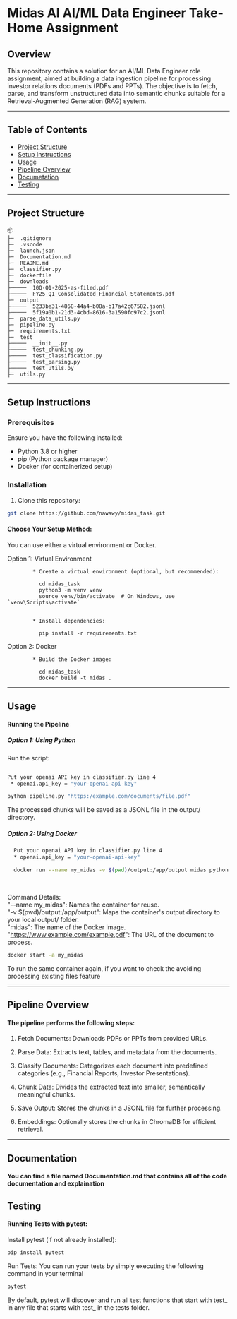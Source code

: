 # Midas AI AI/ML Data Engineer Take-Home Assignment

## Overview
This repository contains a solution for an AI/ML Data Engineer role assignment, aimed at building a data ingestion pipeline for processing investor relations documents (PDFs and PPTs). The objective is to fetch, parse, and transform unstructured data into semantic chunks suitable for a Retrieval-Augmented Generation (RAG) system.

---

## Table of Contents

- [Project Structure](#project-structure)
- [Setup Instructions](#setup-instructions)
- [Usage](#usage)
- [Pipeline Overview](#pipeline-overview)
- [Documetation](#documentation)
- [Testing](#testing)

---

## Project Structure
```
📦 
├─  .gitignore
├─  .vscode
├─  launch.json
├─  Documentation.md
├─  README.md
├─  classifier.py
├─  dockerfile
├─  downloads
├─────  10Q-Q1-2025-as-filed.pdf
├─────  FY25_Q1_Consolidated_Financial_Statements.pdf
├─  output
├─────  5233be31-4868-44a4-b08a-b17a42c67582.jsonl
├─────  5f19a0b1-21d3-4cbd-8616-3a1590fd97c2.jsonl
├─  parse_data_utils.py
├─  pipeline.py
├─  requirements.txt
├─  test
├─────  __init__.py
├─────  test_chunking.py
├─────  test_classification.py
├─────  test_parsing.py
├─────  test_utils.py
├─  utils.py
```

---

## Setup Instructions

### Prerequisites
Ensure you have the following installed:

- Python 3.8 or higher
- pip (Python package manager)
- Docker (for containerized setup)

### Installation
1. Clone this repository:

```bash
git clone https://github.com/nawawy/midas_task.git
```
#### Choose Your Setup Method:
You can use either a virtual environment or Docker.

Option 1: Virtual Environment
  
            * Create a virtual environment (optional, but recommended):
                        
              cd midas_task
              python3 -m venv venv
              source venv/bin/activate  # On Windows, use `venv\Scripts\activate`
            
            
            * Install dependencies:
            
              pip install -r requirements.txt
            
Option 2: Docker

            * Build the Docker image:

              cd midas_task
              docker build -t midas .
---

## Usage
#### Running the Pipeline
##### Option 1: Using Python

  Run the script:
  ```bash

  Put your openai API key in classifier.py line 4
   * openai.api_key = "your-openai-api-key"

  python pipeline.py "https:/example.com/documents/file.pdf"
  ```
  The processed chunks will be saved as a JSONL file in the output/ directory.

  
##### Option 2: Using Docker

  ```bash
    Put your openai API key in classifier.py line 4
    * openai.api_key = "your-openai-api-key"

    docker run --name my_midas -v $(pwd)/output:/app/output midas python pipeline.py "https://conferences.infotoday.com/documents/451/C204_Hedden.pdf"
  ```
<br>

  Command Details:<br>
    "--name my_midas": Names the container for reuse.<br>
    "-v $(pwd)/output:/app/output": Maps the container's output directory to your local output/ folder.<br>
    "midas": The name of the Docker image.<br>
    "https://www.example.com/example.pdf": The URL of the document to process.<br>

  ```bash
  docker start -a my_midas
  ```
  To run the same container again, if you want to check the avoiding processing existing files feature

---

## Pipeline Overview
#### The pipeline performs the following steps:

1. Fetch Documents: Downloads PDFs or PPTs from provided URLs.

2. Parse Data: Extracts text, tables, and metadata from the documents.

3. Classify Documents: Categorizes each document into predefined categories (e.g., Financial Reports, Investor Presentations).

4. Chunk Data: Divides the extracted text into smaller, semantically meaningful chunks.

5. Save Output: Stores the chunks in a JSONL file for further processing.

6. Embeddings: Optionally stores the chunks in ChromaDB for efficient retrieval.

---

## Documentation
#### You can find a file named Documentation.md that contains all of the code documentation and explaination

## Testing

#### Running Tests with pytest:

Install pytest (if not already installed):

  ```bash
  pip install pytest
  ```
  Run Tests: You can run your tests by simply executing the following command in your terminal

  ```bash
  pytest
  ```
By default, pytest will discover and run all test functions that start with test_ in any file that starts with test_ in the tests folder.



